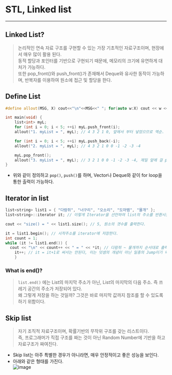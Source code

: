 # STL, Linked list
---
## Linked List?
> 논리적인 연속 자료 구조를 구현할 수 있는 가장 기초적인 자료구조이며, 현장에서 매우 많이 활용 된다.  
> 동적 할당과 포인터를 기반으로 구현되기 때문에, 메모리의 크기에 유연하게 대처가 가능하다.  
> 또한 pop_front()와 push_front()가 존재해서 Deque와 유사한 동작이 가능하며, 반복자를 이용하여 원소에 접근 및 할당을 한다.

## Define List
```C++
#define allout(MSG, X) cout<<"\n"<<MSG<<" "; for(auto w:X) cout << w << ", "

int main(void) {
	list<int> myL;
	for (int i = 0; i < 5; ++i) myL.push_front(i);
	allout("1. myList = ", myL); // 4 3 2 1 0, 앞에서 부터 넣었으므로 역순.

	for (int i = 0; i < 5; ++i) myL.push_back(-i);
	allout("2. myList = ", myL); // 4 3 2 1 0 0 -1 -2 -3 -4

	myL.pop_front();
	allout("3. myList = ", myL); // 3 2 1 0 0 -1 -2 -3 -4, 제일 앞에 걸 pop.
}
```
- 위와 같이 정의하고 ```pop()```, ```push()```를 하며, Vector나 Deque와 같이 for loop을 통한 출력이 가능하다.

## Iterator in list
```C++
list<string> list1 = { "다람쥐", "너구리", "오소리", "도마뱀", "물개" };
list<string>::iterator it; // 이렇게 Iterator을 선언하여 list의 주소를 반환시킬 수 있다.

cout << "size() = " << list1.size(); // 5, 원소의 갯수를 출력한다.

it = list1.begin(); // 시작주소를 iterator에 저장한다.
int count = 1;
while (it != list1.end()) {
  cout << "\n" << count++ << " = " << *it; // 다람쥐 ~ 물개까지 순서대로 출력 된다.
	it++; // it = it+1로 써서는 안된다, 이는 덧셈의 개념이 아닌 일종의 Jump이기 때문!
	}
```

### What is end()?
> ```list.end()``` 에는 List의 마지막 주소가 아닌, List의 마지막의 다음 주소. 즉 쓰레기 공간의 주소가 저장되어 있다.  
> 왜 그렇게 저장을 하는 것일까? 그것은 바로 마지막 값까지 참조를 할 수 있도록 하기 위함이다.  

## Skip list
> 자기 조직적 자료구조이며, 확률기반의 무작위 구조를 갖는 리스트이다.  
> 즉, 프로그래머가 직접 구조를 짜는 것이 아닌 Random Number에 기반을 하고 자료구조가 짜여진다.  
- Skip list는 아주 특별한 경우가 아니라면, 매우 안정적이고 좋은 성능을 보인다.
- 아래와 같은 형태를 가진다.  
![image](https://user-images.githubusercontent.com/71700079/144399322-8f8d74e3-57b2-427f-972d-73fb00148690.png)  



